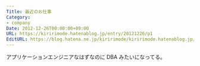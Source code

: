 ```yaml
---
Title: 最近のお仕事
Category:
- company
Date: 2012-12-26T00:00:00+09:00
URL: https://kiririmode.hatenablog.jp/entry/20121226/p1
EditURL: https://blog.hatena.ne.jp/kiririmode/kiririmode.hatenablog.jp/atom/entry/8454420450078210049
---
```



アプリケーションエンジニアなはずなのに DBA みたいになってる。

